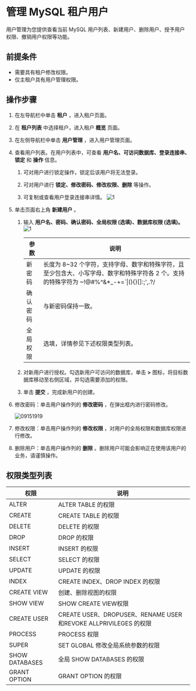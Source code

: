 # 管理 MySQL 租户用户

用户管理为您提供查看当前 MySQL 用户列表、新建用户、删除用户、授予用户权限、撤销用户权限等功能。

## 前提条件

* 需要具有租户修改权限。
* 仅主租户具有用户管理权限。

## 操作步骤

1. 在左导航栏中单击 **租户** ，进入租户页面。

2. 在 **租户列表** 中选择租户，进入租户 **概览** 页面。

3. 在左侧导航栏中单击 **用户管理** ，进入用户管理页面。

4. 查看用户列表。在用户列表中，可查看 **用户名、可访问数据库、登录连接串、锁定** 和 **操作** 信息。

   1. 可对用户进行锁定操作，锁定后该用户将无法登录。

   2. 可对用户进行 **锁定、修改密码、修改权限、删除** 等操作。

   3. 可复制或查看用户登录连接串详情。
      ![1](https://obbusiness-private.oss-cn-shanghai.aliyuncs.com/doc/img/ocp/%E7%94%A8%E6%88%B7%E5%88%97%E8%A1%A8.png)

5. 单击页面右上角 **新建用户** 。

   1. 输入 **用户名、密码、确认密码、全局权限 (选填)、数据库权限 (选填)。**
    ![1](https://help-static-aliyun-doc.aliyuncs.com/assets/img/zh-CN/9592080261/p272884.png)

      |  参数   |        说明       |
      |-------|---------|
      | 新密码   | 长度为 8\~32 个字符，支持字母、数字和特殊字符，且至少包含大、小写字母、数字和特殊字符各 2 个。支持的特殊字符为 \~!@#%\^\&\*_-+=\`\|(){}\[\]:;',.?/ |
      | 确认密码 | 与新密码保持一致。 |
      | 全局权限  | 选填，详情参见下述权限类型列表。   |

   2. 对新用户进行授权。勾选新用户可访问的数据库，单击 **\>** 图标，将目标数据库移动至右侧区域，并勾选需要添加的权限。

   3. 单击 **提交** ，完成新用户的创建。

6. 修改密码：单击用户操作列的 **修改密码** ，在弹出框内进行密码修改。

   ![09151919](https://help-static-aliyun-doc.aliyuncs.com/assets/img/zh-CN/6260562361/p327123.png)

7. 修改权限：单击用户操作列的 **修改权限** ，对用户的全局权限和数据库权限进行修改。

8. 删除用户：单击用户操作列的 **删除** 。删除用户可能会影响正在使用该用户的业务，请谨慎操作。

## 权限类型列表

|     **权限**     |                          **说明**                           |
|----------------|-----------------------------------------------------------|
| ALTER          | ALTER TABLE 的权限                                           |
| CREATE         | CREATE TABLE 的权限                                          |
| DELETE         | DELETE 的权限                                                |
| DROP           | DROP 的权限                                                  |
| INSERT         | INSERT 的权限                                                |
| SELECT         | SELECT 的权限                                                |
| UPDATE         | UPDATE 的权限                                                |
| INDEX          | CREATE INDEX、DROP INDEX 的权限                               |
| CREATE VIEW    | 创建、删除视图的权限                                                |
| SHOW VIEW      | SHOW CREATE VIEW权限                                        |
| CREATE USER    | CREATE USER、DROPUSER、RENAME USER和REVOKE ALLPRIVILEGES 的权限 |
| PROCESS        | PROCESS 权限                                                |
| SUPER          | SET GLOBAL 修改全局系统参数的权限                                    |
| SHOW DATABASES | 全局 SHOW DATABASES 的权限                                     |
| GRANT OPTION   | GRANT OPTION 的权限                                          |

